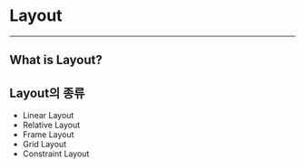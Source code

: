 # Layout
---
## What is Layout?
## Layout의 종류
- Linear Layout
- Relative Layout
- Frame Layout
- Grid Layout
- Constraint Layout
